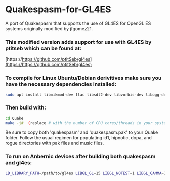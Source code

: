 Quakespasm-for-GL4ES
=====================

A port of Quakespasm that supports the use of GL4ES for OpenGL ES systems originally modified by jfgomez21.

### This modified version adds support for use with GL4ES by ptitseb which can be found at:

[https://https://github.com/ptitSeb/gl4es](https://https://github.com/ptitSeb/gl4es)

### To compile for Linux Ubuntu/Debian derivitives make sure you have the necessary dependencies installed:

```bash
sudo apt install libmikmod-dev flac libsdl2-dev libvorbis-dev libogg-dev
```

### Then build with:

```bash
cd Quake
make -j#  (replace # with the number of CPU cores/threads in your system for faster compiling!)
```

Be sure to copy both 'quakespasm' and 'quakespasm.pak' to your Quake folder.
Follow the usual regimen for populating id1, hipnotic, dopa, and rogue directories with pak files and music files.

### To run on Anbernic devices after building both quakespasm and gl4es:
```bash
LD_LIBRARY_PATH=/path/to/gl4es LIBGL_GL=15 LIBGL_NOTEST=1 LIBGL_GAMMA=1.0 ./quakespasm
```
